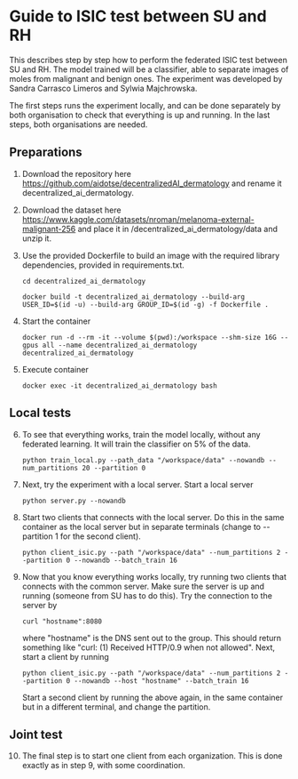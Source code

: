 # Guide to ISIC test between SU and RH

This describes step by step how to perform the federated ISIC test between SU and RH. The model trained will be a classifier, able to separate images of moles from malignant and benign ones. The experiment was developed by Sandra Carrasco Limeros and Sylwia Majchrowska.

The first steps runs the experiment locally, and can be done separately by both organisation to check that everything is up and running. In the last steps, both organisations are needed. 

## Preparations

1. Download the repository here https://github.com/aidotse/decentralizedAI_dermatology and rename it decentralized_ai_dermatology.

2. Download the dataset here https://www.kaggle.com/datasets/nroman/melanoma-external-malignant-256 and place it in /decentralized_ai_dermatology/data and unzip it.

3. Use the provided Dockerfile to build an image with the required library dependencies, provided in requirements.txt.

    ```cd decentralized_ai_dermatology```

    ```docker build -t decentralized_ai_dermatology --build-arg USER_ID=$(id -u) --build-arg GROUP_ID=$(id -g) -f Dockerfile .```

4. Start the container

    ```docker run -d --rm -it --volume $(pwd):/workspace --shm-size 16G --gpus all --name decentralized_ai_dermatology decentralized_ai_dermatology```

5. Execute container

    ```docker exec -it decentralized_ai_dermatology bash```

## Local tests

6. To see that everything works, train the model locally, without any federated learning. It will train the classifier on 5% of the data. 

    ```python train_local.py --path_data "/workspace/data" --nowandb --num_partitions 20 --partition 0```

7. Next, try the experiment with a local server. Start a local server

    ```python server.py --nowandb```

8. Start two clients that connects with the local server. Do this in the same container as the local server but in separate terminals (change to --partition 1 for the second client).

    ```python client_isic.py --path "/workspace/data" --num_partitions 2 --partition 0 --nowandb --batch_train 16```

9. Now that you know everything works locally, try running two clients that connects with the common server. Make sure the server is up and running (someone from SU has to do this). Try the connection to the server by 

    ```curl "hostname":8080```

    where "hostname" is the DNS sent out to the group. This should return something like "curl: (1) Received HTTP/0.9 when not allowed". Next, start a client by running

    ```python client_isic.py --path "/workspace/data" --num_partitions 2 --partition 0 --nowandb --host "hostname" --batch_train 16```

    Start a second client by running the above again, in the same container but in a different terminal, and change the partition.

## Joint test

10. The final step is to start one client from each organization. This is done exactly as in step 9, with some coordination. 
